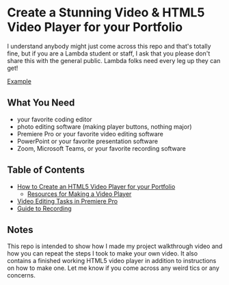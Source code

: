 # Create a Stunning Video & HTML5 Video Player for your Portfolio

I understand anybody might just come across this repo and that's totally fine, but if you are a Lambda student or staff, I ask that you please don't share this with the general public.   Lambda folks need every leg up they can get!

[Example](http://www.ericaingram.com)


## What You Need

- your favorite coding editor
- photo editing software (making player buttons, nothing major)
- Premiere Pro or your favorite video editing software
- PowerPoint or your favorite presentation software
- Zoom, Microsoft Teams, or your favorite recording software

## Table of Contents

- [How to Create an HTML5 Video Player for your Portfolio](howto/HTML5VideoPlayer.md)
  - [Resources for Making a Video Player](howto/HTML5VideoPlayer.md#Resources-for-Making-a-Video-Player)
- [Video Editing Tasks in Premiere Pro](howto/MinorEdits.md)
- [Guide to Recording](howto/Record.md)

## Notes

This repo is intended to show how I made my project walkthrough video and how you can repeat the steps I took to make your own video.  It also contains a finished working HTML5 video player in addition to instructions on how to make one.  Let me know if you come across any weird tics or any concerns.
